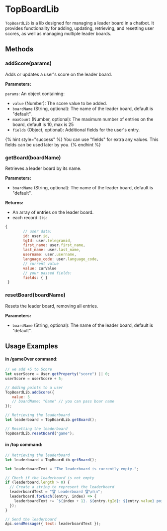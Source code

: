 # TopBoardLib

`TopBoardLib` is a lib designed for managing a leader board in a chatbot. It provides functionality for adding, updating, retrieving, and resetting user scores, as well as managing multiple leader boards.

## Methods

### addScore(params)

Adds or updates a user's score on the leader board.

**Parameters:**

`params`: An object containing:

* `value` (Number): The score value to be added.
* `boardName` (String, optional): The name of the leader board, default is "default".
* `maxCount` (Number, optional): The maximum number of entries on the board, default is 10, max is 25
* `fields` (Object, optional): Additional fields for the user's entry.

{% hint style="success" %}
You can use "fields" for extra any values. This fields can be used later by you.
{% endhint %}

### getBoard(boardName)

Retrieves a leader board by its name.

**Parameters:**

* `boardName` (String, optional): The name of the leader board, default is "default".

**Returns:**

* An array of entries on the leader board.
* each record it is:&#x20;

```javascript
{
        // user data:
        id: user.id,
        tgId: user.telegramid,
        first_name: user.first_name,
        last_name: user.last_name,
        username: user.username,
        language_code: user.language_code,
        // current value
        value: curValue
        // your passed fields:
        fields: { }
 }
```

### resetBoard(boardName)

Resets the leader board, removing all entries.

**Parameters:**

* `boardName` (String, optional): The name of the leader board, default is "default".

###

## Usage Examples

#### in /gameOver command:

```javascript
// we add +5 to Score
let userScore = User.getProperty("score") || 0;
userScore = userScore + 5;

// Adding points to a user
TopBoardLib.addScore({
   value: 5
   // boardName: "Game" // you can pass boar name
});

// Retrieving the leaderboard
let leaderboard = TopBoardLib.getBoard();

// Resetting the leaderboard
TopBoardLib.resetBoard("game");

```

#### in /top command:

```javascript
// Retrieving the leaderboard
let leaderboard = TopBoardLib.getBoard();

let leaderboardText = "The leaderboard is currently empty.";

// Check if the leaderboard is not empty
if (leaderboard.length > 0) {
  // Create a string to represent the leaderboard
  leaderboardText = "🏆 Leaderboard 🏆\n\n";
  leaderboard.forEach((entry, index) => {
    leaderboardText += `${index + 1}. ${entry.tgId}: ${entry.value} points\n`;
  });
}

// Send the leaderboard
Api.sendMessage({ text: leaderboardText });
```
